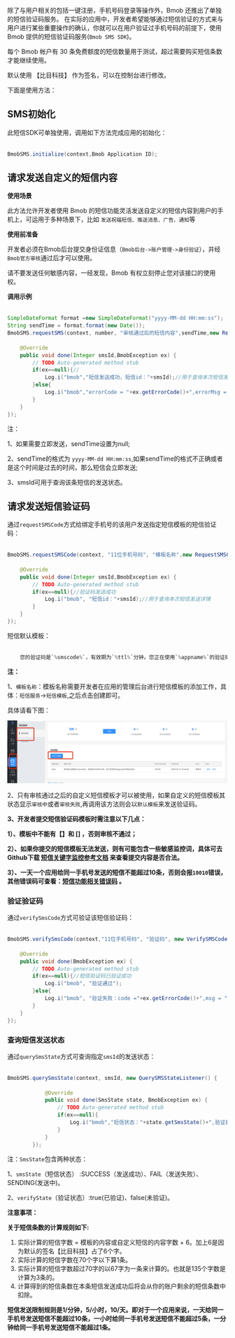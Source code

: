 除了与用户相关的包括一键注册，手机号码登录等操作外，Bmob 还推出了单独的短信验证码服务。 在实际的应用中，开发者希望能够通过短信验证的方式来与用户进行某些重要操作的确认，你就可以在用户验证过手机号码的前提下，使用 Bmob 提供的短信验证码服务(`Bmob SMS SDK`)。

每个 Bmob 帐户有 30 条免费额度的短信数量用于测试，超过需要购买短信条数才能继续使用。

默认使用 【比目科技】 作为签名，可以在控制台进行修改。

下面是使用方法：

## SMS初始化

此短信SDK可单独使用，调用如下方法完成应用的初始化：

```java

BmobSMS.initialize(context,Bmob Application ID);

```

## 请求发送自定义的短信内容

**使用场景**

 此方法允许开发者使用 Bmob 的短信功能灵活发送自定义的短信内容到用户的手机上，可运用于多种场景下，比如 `发送祝福短信、推送消息、广告、通知`等

**使用前准备**

开发者必须在Bmob后台提交身份证信息（`Bmob后台->账户管理->身份验证`），并经`Bmob官方审核`通过后才可以使用。

请不要发送任何敏感内容，一经发现，Bmob 有权立刻停止您对该接口的使用权。

**调用示例**

```java

SimpleDateFormat format =new SimpleDateFormat("yyyy-MM-dd HH:mm:ss");
String sendTime = format.format(new Date());
BmobSMS.requestSMS(context, number, "审核通过后的短信内容",sendTime,new RequestSMSCodeListener() {
	
	@Override
	public void done(Integer smsId,BmobException ex) {
		// TODO Auto-generated method stub
		if(ex==null){//
			Log.i("bmob","短信发送成功，短信id："+smsId);//用于查询本次短信发送详情
		}else{
			Log.i("bmob","errorCode = "+ex.getErrorCode()+",errorMsg = "+ex.getLocalizedMessage());
		}
	}
});

```

注：

1、如果需要立即发送，sendTime设置为null;

2、sendTime的格式为 `yyyy-MM-dd HH:mm:ss`,如果sendTime的格式不正确或者是这个时间是过去的时间，那么短信会立即发送;

3、smsId可用于查询该条短信的发送状态。


## 请求发送短信验证码

通过`requestSMSCode`方式给绑定手机号的该用户发送指定短信模板的短信验证码：

```java

BmobSMS.requestSMSCode(context, "11位手机号码", "模板名称",new RequestSMSCodeListener() {
			
	@Override
	public void done(Integer smsId,BmobException ex) {
		// TODO Auto-generated method stub
		if(ex==null){//验证码发送成功
			Log.i("bmob", "短信id："+smsId);//用于查询本次短信发送详情
		}
	}
});

```

短信默认模板：

```java 

	您的验证码是`%smscode%`，有效期为`%ttl%`分钟。您正在使用`%appname%`的验证码。【比目科技】

```

**注：**

1、`模板名称`：模板名称需要开发者在应用的管理后台进行短信模板的添加工作，具体：`短信服务`->`短信模板`,之后点击创建即可。


具体请看下图：

![](image/sms.png)


2、只有审核通过之后的自定义短信模板才可以被使用，如果自定义的短信模板其状态显示`审核中`或者`审核失败`,再调用该方法则会以`默认模板`来发送验证码。

**3、开发者提交短信验证码模板时需注意以下几点：**

**1）、模板中不能有【】和 [] ，否则审核不通过；**

**2）、如果你提交的短信模板无法发送，则有可能包含一些敏感监控词，具体可去Github下载  [短信关键字监控参考文档](https://github.com/bmob/bmob-public-docs/blob/master/%E7%9F%AD%E4%BF%A1%E5%85%B3%E9%94%AE%E5%AD%97%E7%9B%91%E6%8E%A7%E5%8F%82%E8%80%83%E6%96%87%E6%A1%A3.doc) 来查看提交内容是否合法。**

**3）、一天一个应用给同一手机号发送的短信不能超过10条，否则会报`10010`错误，其他错误码可查看：[短信功能相关错误码](http://docs.bmob.cn/sms/Android/g_errorcode/doc/index.html) 。**

### 验证验证码

通过`verifySmsCode`方式可验证该短信验证码：

```java

BmobSMS.verifySmsCode(context,"11位手机号码", "验证码", new VerifySMSCodeListener() {
			
	@Override
	public void done(BmobException ex) {
		// TODO Auto-generated method stub
		if(ex==null){//短信验证码已验证成功
			Log.i("bmob", "验证通过");
		}else{
			Log.i("bmob", "验证失败：code ="+ex.getErrorCode()+",msg = "+ex.getLocalizedMessage());
		}
	}
});

```

### 查询短信发送状态

通过`querySmsState`方式可查询指定`smsId`的发送状态：

```java

BmobSMS.querySmsState(context, smsId, new QuerySMSStateListener() {
			
			@Override
			public void done(SmsState state, BmobException ex) {
				// TODO Auto-generated method stub
				if(ex==null){
					Log.i("bmob","短信状态："+state.getSmsState()+",验证状态："+state.getVerifyState());
				}
			}
		});

```

注：`SmsState`包含两种状态：

1、`smsState`（短信状态）   :SUCCESS（发送成功）、FAIL（发送失败）、SENDING(发送中)。

2、`verifyState`（验证状态）:true(已验证)、false(未验证)。


**注意事项：**

**关于短信条数的计算规则如下:**

1. 实际计算的短信字数 = 模板的内容或自定义短信的内容字数 + 6。加上6是因为默认的签名【比目科技】占了6个字。
2. 实际计算的短信字数在70个字以下算1条。
3. 实际计算的短信字数超过70字的以67字为一条来计算的。也就是135个字数是计算为3条的。
4. 计算得到的短信条数在本条短信发送成功后将会从你的账户剩余的短信条数中扣除。

**短信发送限制规则是1/分钟，5/小时，10/天。即对于一个应用来说，一天给同一手机号发送短信不能超过10条，一小时给同一手机号发送短信不能超过5条，一分钟给同一手机号发送短信不能超过1条。**

